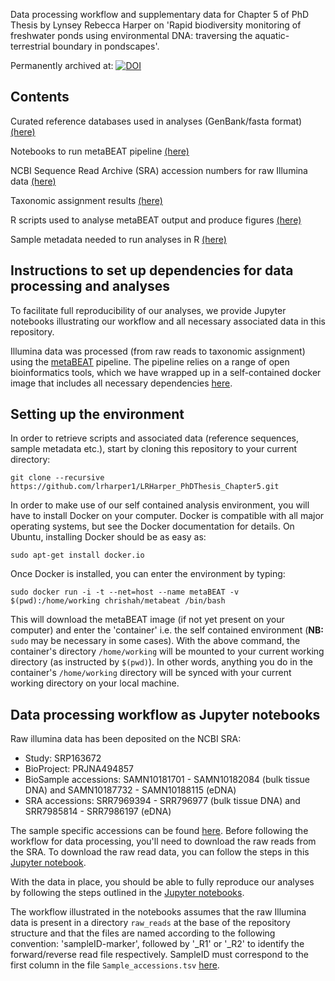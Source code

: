 Data processing workflow and supplementary data for Chapter 5 of PhD Thesis by Lynsey Rebecca Harper on 'Rapid biodiversity monitoring of freshwater ponds using environmental DNA: traversing the aquatic-terrestrial boundary in pondscapes'.

Permanently archived at: [![DOI](https://zenodo.org/badge/180384820.svg)](https://zenodo.org/badge/latestdoi/180384820)


## Contents

Curated reference databases used in analyses (GenBank/fasta format) [(here)](https://github.com/lrharper1/LRHarper_PhDThesis_Chapter5/tree/master/Reference_database)

Notebooks to run metaBEAT pipeline [(here)](https://github.com/lrharper1/LRHarper_PhDThesis_Chapter5/tree/master/Jupyter_notebooks)

NCBI Sequence Read Archive (SRA) accession numbers for raw Illumina data [(here)](https://github.com/lrharper1/LRHarper_PhDThesis_Chapter5/tree/master/Data/Sample_accessions.tsv)

Taxonomic assignment results [(here)](https://github.com/lrharper1/LRHarper_PhDThesis_Chapter5/tree/master/Data/Taxonomic_Assignment_Results)

R scripts used to analyse metaBEAT output and produce figures [(here)](https://github.com/lrharper1/LRHarper_PhDThesis_Chapter5/tree/master/R_scripts)

Sample metadata needed to run analyses in R [(here)](https://github.com/lrharper1/LRHarper_PhDThesis_Chapter5/tree/master/Data/Sample_Metadata)


## Instructions to set up dependencies for data processing and analyses

To facilitate full reproducibility of our analyses, we provide Jupyter notebooks illustrating our workflow and all necessary associated data in this repository.

Illumina data was processed (from raw reads to taxonomic assignment) using the [metaBEAT](https://github.com/HullUni-bioinformatics/metaBEAT) pipeline. The pipeline relies on a range of open bioinformatics tools, which we have wrapped up in a self-contained docker image that includes all necessary dependencies [here](https://hub.docker.com/r/chrishah/metabeat/).


## Setting up the environment

In order to retrieve scripts and associated data (reference sequences, sample metadata etc.), start by cloning this repository to your current directory:

```
git clone --recursive https://github.com/lrharper1/LRHarper_PhDThesis_Chapter5.git
```

In order to make use of our self contained analysis environment, you will have to install Docker on your computer. Docker is compatible with all major operating systems, but see the Docker documentation for details. On Ubuntu, installing Docker should be as easy as:

```
sudo apt-get install docker.io
```

Once Docker is installed, you can enter the environment by typing:

```
sudo docker run -i -t --net=host --name metaBEAT -v $(pwd):/home/working chrishah/metabeat /bin/bash
```

This will download the metaBEAT image (if not yet present on your computer) and enter the 'container' i.e. the self contained environment (**NB:** ```sudo``` may be necessary in some cases). With the above command, the container's directory ```/home/working``` will be mounted to your current working directory (as instructed by ```$(pwd)```). In other words, anything you do in the container's ```/home/working``` directory will be synced with your current working directory on your local machine.


## Data processing workflow as Jupyter notebooks

Raw illumina data has been deposited on the NCBI SRA:
- Study: SRP163672
- BioProject: PRJNA494857
- BioSample accessions: SAMN10181701 - SAMN10182084 (bulk tissue DNA) and SAMN10187732 - SAMN10188115 (eDNA)
- SRA accessions: SRR7969394 - SRR796977 (bulk tissue DNA) and SRR7985814 - SRR7986197 (eDNA)


The sample specific accessions can be found [here](https://github.com/lrharper1/LRHarper_PhDThesis_Chapter5/tree/master/Data/Sample_accessions.tsv). Before following the workflow for data processing, you'll need to download the raw reads from the SRA. To download the raw read data, you can follow the steps in this [Jupyter notebook](https://github.com/lrharper1/LRHarper_PhDThesis_Chapter5/tree/master/raw_reads/How_to_download_from_SRA.ipynb).

With the data in place, you should be able to fully reproduce our analyses by following the steps outlined in the [Jupyter notebooks](https://github.com/lrharper1/LRHarper_PhDThesis_Chapter5/tree/master/Jupyter_notebooks).

The workflow illustrated in the notebooks assumes that the raw Illumina data is present in a directory ```raw_reads``` at the base of the repository structure and that the files are named according to the following convention: 'sampleID-marker', followed by '_R1' or '_R2' to identify the forward/reverse read file respectively. SampleID must correspond to the first column in the file ```Sample_accessions.tsv``` [here](https://github.com/lrharper1/LRHarper_PhDThesis_Chapter5/tree/master/Data/Sample_accessions.tsv).
